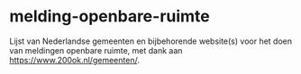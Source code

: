 # melding-openbare-ruimte

Lijst van Nederlandse gemeenten en bijbehorende website(s) voor het doen van meldingen openbare ruimte, met dank aan https://www.200ok.nl/gemeenten/.
